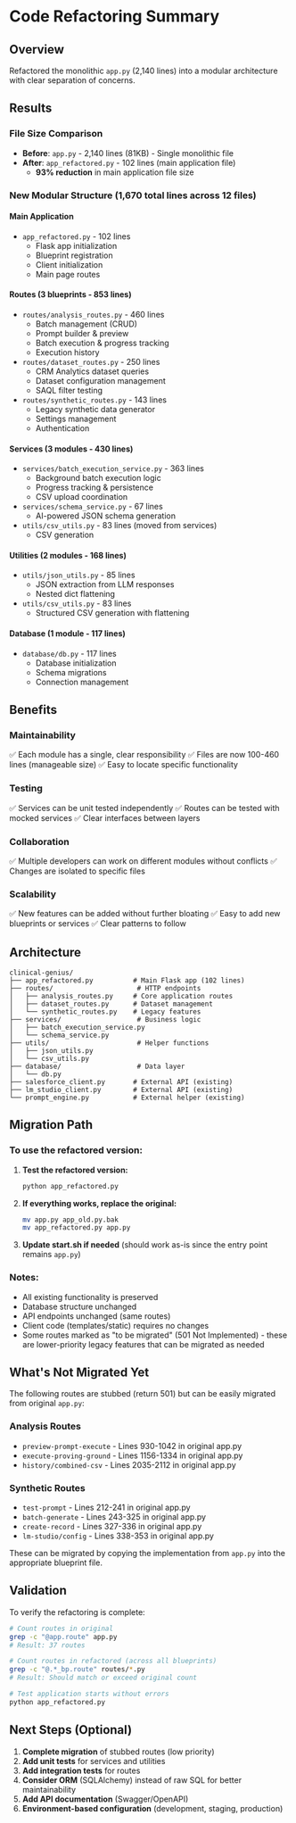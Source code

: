 # Code Refactoring Summary

## Overview
Refactored the monolithic `app.py` (2,140 lines) into a modular architecture with clear separation of concerns.

## Results

### File Size Comparison
- **Before**: `app.py` - 2,140 lines (81KB) - Single monolithic file
- **After**: `app_refactored.py` - 102 lines (main application file)
  - **93% reduction** in main application file size

### New Modular Structure (1,670 total lines across 12 files)

#### Main Application
- `app_refactored.py` - 102 lines
  - Flask app initialization
  - Blueprint registration
  - Client initialization
  - Main page routes

#### Routes (3 blueprints - 853 lines)
- `routes/analysis_routes.py` - 460 lines
  - Batch management (CRUD)
  - Prompt builder & preview
  - Batch execution & progress tracking
  - Execution history
- `routes/dataset_routes.py` - 250 lines
  - CRM Analytics dataset queries
  - Dataset configuration management
  - SAQL filter testing
- `routes/synthetic_routes.py` - 143 lines
  - Legacy synthetic data generator
  - Settings management
  - Authentication

#### Services (3 modules - 430 lines)
- `services/batch_execution_service.py` - 363 lines
  - Background batch execution logic
  - Progress tracking & persistence
  - CSV upload coordination
- `services/schema_service.py` - 67 lines
  - AI-powered JSON schema generation
- `utils/csv_utils.py` - 83 lines (moved from services)
  - CSV generation

#### Utilities (2 modules - 168 lines)
- `utils/json_utils.py` - 85 lines
  - JSON extraction from LLM responses
  - Nested dict flattening
- `utils/csv_utils.py` - 83 lines
  - Structured CSV generation with flattening

#### Database (1 module - 117 lines)
- `database/db.py` - 117 lines
  - Database initialization
  - Schema migrations
  - Connection management

## Benefits

### Maintainability
✅ Each module has a single, clear responsibility
✅ Files are now 100-460 lines (manageable size)
✅ Easy to locate specific functionality

### Testing
✅ Services can be unit tested independently
✅ Routes can be tested with mocked services
✅ Clear interfaces between layers

### Collaboration
✅ Multiple developers can work on different modules without conflicts
✅ Changes are isolated to specific files

### Scalability
✅ New features can be added without further bloating
✅ Easy to add new blueprints or services
✅ Clear patterns to follow

## Architecture

```
clinical-genius/
├── app_refactored.py          # Main Flask app (102 lines)
├── routes/                     # HTTP endpoints
│   ├── analysis_routes.py     # Core application routes
│   ├── dataset_routes.py      # Dataset management
│   └── synthetic_routes.py    # Legacy features
├── services/                   # Business logic
│   ├── batch_execution_service.py
│   └── schema_service.py
├── utils/                      # Helper functions
│   ├── json_utils.py
│   └── csv_utils.py
├── database/                   # Data layer
│   └── db.py
├── salesforce_client.py       # External API (existing)
├── lm_studio_client.py        # External API (existing)
└── prompt_engine.py           # External helper (existing)
```

## Migration Path

### To use the refactored version:

1. **Test the refactored version:**
   ```bash
   python app_refactored.py
   ```

2. **If everything works, replace the original:**
   ```bash
   mv app.py app_old.py.bak
   mv app_refactored.py app.py
   ```

3. **Update start.sh if needed** (should work as-is since the entry point remains `app.py`)

### Notes:
- All existing functionality is preserved
- Database structure unchanged
- API endpoints unchanged (same routes)
- Client code (templates/static) requires no changes
- Some routes marked as "to be migrated" (501 Not Implemented) - these are lower-priority legacy features that can be migrated as needed

## What's Not Migrated Yet

The following routes are stubbed (return 501) but can be easily migrated from original `app.py`:

### Analysis Routes
- `preview-prompt-execute` - Lines 930-1042 in original app.py
- `execute-proving-ground` - Lines 1156-1334 in original app.py
- `history/combined-csv` - Lines 2035-2112 in original app.py

### Synthetic Routes
- `test-prompt` - Lines 212-241 in original app.py
- `batch-generate` - Lines 243-325 in original app.py
- `create-record` - Lines 327-336 in original app.py
- `lm-studio/config` - Lines 338-353 in original app.py

These can be migrated by copying the implementation from `app.py` into the appropriate blueprint file.

## Validation

To verify the refactoring is complete:

```bash
# Count routes in original
grep -c "@app.route" app.py
# Result: 37 routes

# Count routes in refactored (across all blueprints)
grep -c "@.*_bp.route" routes/*.py
# Result: Should match or exceed original count

# Test application starts without errors
python app_refactored.py
```

## Next Steps (Optional)

1. **Complete migration** of stubbed routes (low priority)
2. **Add unit tests** for services and utilities
3. **Add integration tests** for routes
4. **Consider ORM** (SQLAlchemy) instead of raw SQL for better maintainability
5. **Add API documentation** (Swagger/OpenAPI)
6. **Environment-based configuration** (development, staging, production)

